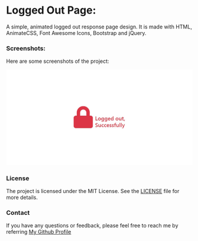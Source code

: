 # Logged Out Page:

A simple, animated logged out response page design. 
It is made with HTML, AnimateCSS, Font Awesome Icons, Bootstrap and jQuery.

### Screenshots:
Here are some screenshots of the project:

![Screenshot 1](./screenshots/screen1.jpg)

### License

The project is licensed under the MIT License. See the [LICENSE](LICENSE.md) file for more details.

### Contact

If you have any questions or feedback, please feel free to reach me by referring [My Github Profile](https://github.com/ag-sanjjeev/)

